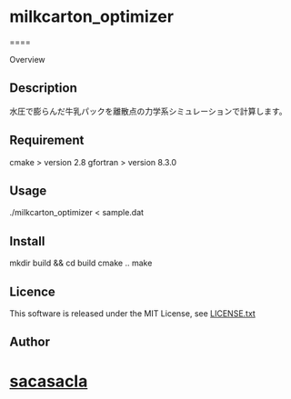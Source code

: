 # milkcarton_optimizer
====

Overview

## Description
水圧で膨らんだ牛乳パックを離散点の力学系シミュレーションで計算します。

## Requirement
cmake > version 2.8
gfortran > version 8.3.0

## Usage
./milkcarton_optimizer < sample.dat

## Install
mkdir build && cd build
cmake ..
make

## Licence
This software is released under the MIT License, see [LICENSE.txt](https://github.com/sacasacla/milkcarton_optimizer/blob/master/LICENSE.txt)

## Author
[sacasacla](https://github.com/sacasacla)
====
